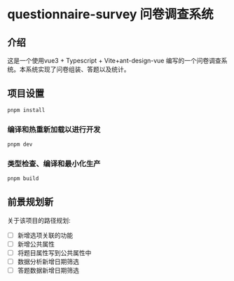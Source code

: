# questionnaire-survey 问卷调查系统

## 介绍

这是一个使用vue3 + Typescript + Vite+ant-design-vue 编写的一个问卷调查系统。本系统实现了问卷组装、答题以及统计。

## 项目设置

```sh
pnpm install
```

### 编译和热重新加载以进行开发

```sh
pnpm dev
```

### 类型检查、编译和最小化生产

```sh
pnpm build
```

## 前景规划新

关于该项目的路径规划:

- [ ] 新增选项关联的功能
- [ ] 新增公共属性
- [ ] 将题目属性写到公共属性中
- [ ] 数据分析新增日期筛选
- [ ] 答题数据新增日期筛选
